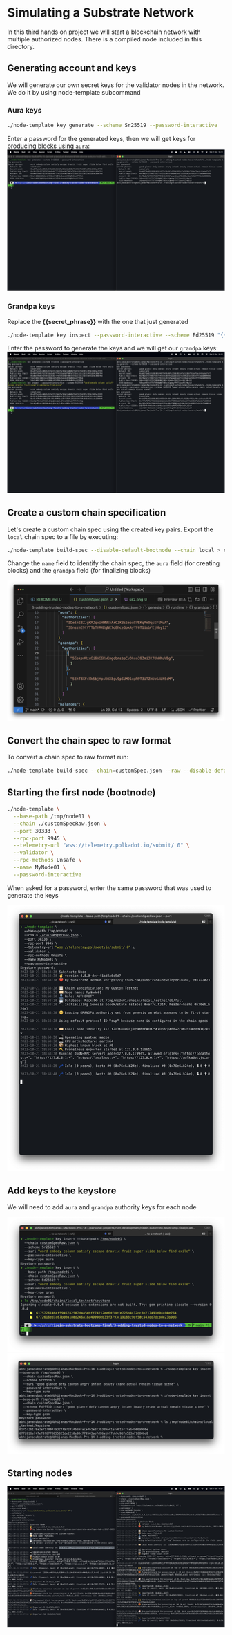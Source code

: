 # Simulating a Substrate Network
In this third hands on project we will start a blockchain network with multiple authorized nodes. There is a compiled node included in this directory.

## Generating account and keys

We will generate our own secret keys for the validator nodes in the network. We do it by using node-template subcommand

### Aura keys

```bash
./node-template key generate --scheme Sr25519 --password-interactive
```

Enter a password for the generated keys, then we will get keys for producing blocks using `aura`:
![Alt text](_screenshots/ss1.png)

### Grandpa keys

Replace the **{{secret_phrase}}** with the one that just generated

```bash
./node-template key inspect --password-interactive --scheme Ed25519 "{{secret_phrase}}"
```

Enter the password to generate the keys and we will get our `grandpa` keys:
![Alt text](_screenshots/ss2.png)

## Create a custom chain specification

Let's create a custom chain spec using the created key pairs. Export the `local` chain spec to a file by executing:

```bash
./node-template build-spec --disable-default-bootnode --chain local > customSpec.json
```

Change the `name` field to identify the chain spec, the `aura` field (for creating blocks) and the `grandpa` field (for finalizing blocks)

![Alt text](_screenshots/ss3.png)

## Convert the chain spec to raw format

To convert a chain spec to raw format run:

```bash
./node-template build-spec --chain=customSpec.json --raw --disable-default-bootnode > customSpecRaw.json
```

## Starting the first node (bootnode)

```bash
./node-template \
  --base-path /tmp/node01 \
  --chain ./customSpecRaw.json \
  --port 30333 \
  --rpc-port 9945 \
  --telemetry-url "wss://telemetry.polkadot.io/submit/ 0" \
  --validator \
  --rpc-methods Unsafe \
  --name MyNode01 \
  --password-interactive
```

When asked for a password, enter the same password that was used to generate the keys

![Alt text](_screenshots/ss4.png)

## Add keys to the keystore

We will need to add `aura` and `grandpa` authority keys for each node

![Alt text](_screenshots/ss5.png)
![Alt text](_screenshots/ss6.png)

## Starting nodes
![Alt text](_screenshots/ss7.png)
